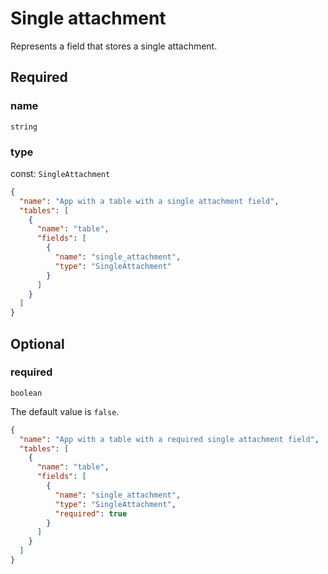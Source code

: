 # Single attachment

Represents a field that stores a single attachment.

## Required

### name

`string`

### type

const: `SingleAttachment`

```json
{
  "name": "App with a table with a single attachment field",
  "tables": [
    {
      "name": "table",
      "fields": [
        {
          "name": "single_attachment",
          "type": "SingleAttachment"
        }
      ]
    }
  ]
}
```

## Optional

### required

`boolean`

The default value is `false`.

```json
{
  "name": "App with a table with a required single attachment field",
  "tables": [
    {
      "name": "table",
      "fields": [
        {
          "name": "single_attachment",
          "type": "SingleAttachment",
          "required": true
        }
      ]
    }
  ]
}
```
